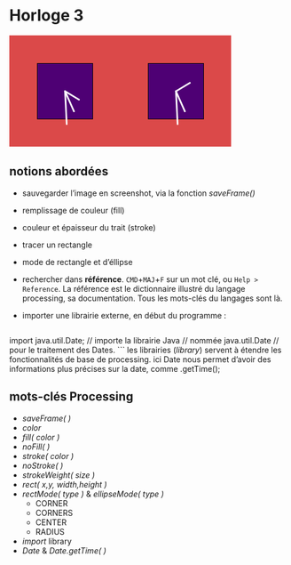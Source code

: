 Horloge 3
===============
![ScreenShot](screenshot.png)

## notions abordées

- sauvegarder l’image en screenshot, via la fonction *saveFrame()*
- remplissage de couleur (fill)
- couleur et épaisseur du trait (stroke)
- tracer un rectangle
- mode de rectangle et d’éllipse
- rechercher dans **référence**. `CMD`+`MAJ`+`F` sur un mot clé, ou `Help > Reference`. La référence est le dictionnaire illustré du langage processing, sa documentation. Tous les mots-clés du langages sont là. 
- importer une librairie externe, en début du programme :

	```
import java.util.Date; // importe la librairie Java 
						// nommée java.util.Date
						// pour le traitement des Dates. 
	```
	les librairies (*library*) servent à étendre les fonctionnalités de base de processing. ici Date nous permet d’avoir des informations plus précises sur la date, comme .getTime();
 		

## mots-clés Processing

- *saveFrame( )*
- *color*
- *fill( color )* 
- *noFill( )*
- *stroke( color )*
- *noStroke( )*
- *strokeWeight( size )*
- *rect( x,y, width,height )*
- *rectMode( type )* & *ellipseMode( type )* 
  - CORNER
  - CORNERS
  - CENTER
  - RADIUS
- *import* library
- *Date* & *Date.getTime( )*


